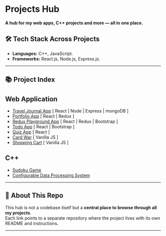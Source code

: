 # Projects Hub

**A hub for my web apps, C++ projects and more — all in one place.**

## 🛠️ Tech Stack Across Projects
- **Languages:** C++, JavaScript.
- **Frameworks:** React.js, Node.js, Express.js.

---

## 📚 Project Index

## Web Application
- [Travel Journal App](https://github.com/ahz777/atlasphere) [ React | Node | Express | mongoDB ]
- [Portfolio App](https://github.com/ahz777/react-portfolio-app) [ React | Redux ]
- [Redux Playground App](https://github.com/ahz777/react-redux-playground-app) [ React | Redux | Bootstrap ]
- [Todo App](https://github.com/ahz777/react-todo-app) [ React | Bootstrap ]
- [Quiz App](https://github.com/ahz777/react-quiz-app) [ React ]
- [Card War](https://github.com/ahz777/js-card-war) [ Vanilla JS ]
- [Shopping Cart](https://github.com/ahz777/js-shopping-cart) [ Vanilla JS ]

## C++
- [Sudoku Game](https://github.com/ahz777/cpp-sudoku-game)
- [Configurable Data Processing System](https://github.com/ahz777/cpp-configurable-data-processing-system)

---

## 🚀 About This Repo
This hub is not a codebase itself but a **central place to browse through all my projects**.  
Each link points to a separate repository where the project lives with its own README and instructions.

---

